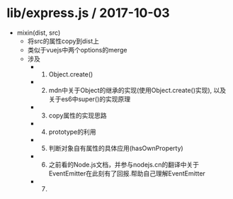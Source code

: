 lib/express.js / 2017-10-03
====================
	
  * mixin(dist, src)
    - 将src的属性copy到dist上
    - 类似于vuejs中两个options的merge
    - 涉及
        - 1. Object.create()
        - 2. mdn中关于Object的继承的实现(使用Object.create()实现), 以及关于es6中super()的实现原理
        - 3. copy属性的实现思路
        - 4. prototype的利用
        - 5. 判断对象自有属性的具体应用(hasOwnProperty)
        - 6. 之前看的Node.js文档，并参与nodejs.cn的翻译中关于EventEmitter在此刻有了回报.帮助自己理解EventEmitter
        - 7. 


